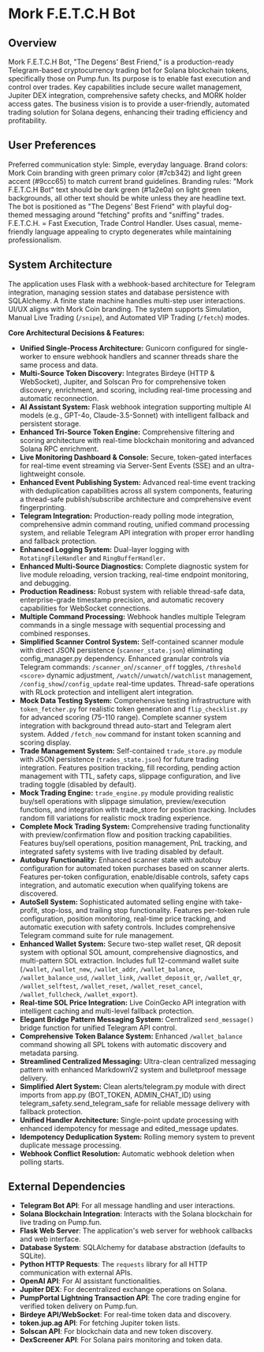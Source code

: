 # Mork F.E.T.C.H Bot

## Overview
Mork F.E.T.C.H Bot, "The Degens' Best Friend," is a production-ready Telegram-based cryptocurrency trading bot for Solana blockchain tokens, specifically those on Pump.fun. Its purpose is to enable fast execution and control over trades. Key capabilities include secure wallet management, Jupiter DEX integration, comprehensive safety checks, and MORK holder access gates. The business vision is to provide a user-friendly, automated trading solution for Solana degens, enhancing their trading efficiency and profitability.

## User Preferences
Preferred communication style: Simple, everyday language.
Brand colors: Mork Coin branding with green primary color (#7cb342) and light green accent (#9ccc65) to match current brand guidelines.
Branding rules: "Mork F.E.T.C.H Bot" text should be dark green (#1a2e0a) on light green backgrounds, all other text should be white unless they are headline text. The bot is positioned as "The Degens' Best Friend" with playful dog-themed messaging around "fetching" profits and "sniffing" trades. F.E.T.C.H. = Fast Execution, Trade Control Handler. Uses casual, meme-friendly language appealing to crypto degenerates while maintaining professionalism.

## System Architecture
The application uses Flask with a webhook-based architecture for Telegram integration, managing session states and database persistence with SQLAlchemy. A finite state machine handles multi-step user interactions. UI/UX aligns with Mork Coin branding. The system supports Simulation, Manual Live Trading (`/snipe`), and Automated VIP Trading (`/fetch`) modes.

**Core Architectural Decisions & Features:**
- **Unified Single-Process Architecture:** Gunicorn configured for single-worker to ensure webhook handlers and scanner threads share the same process and data.
- **Multi-Source Token Discovery:** Integrates Birdeye (HTTP & WebSocket), Jupiter, and Solscan Pro for comprehensive token discovery, enrichment, and scoring, including real-time processing and automatic reconnection.
- **AI Assistant System:** Flask webhook integration supporting multiple AI models (e.g., GPT-4o, Claude-3.5-Sonnet) with intelligent fallback and persistent storage.
- **Enhanced Tri-Source Token Engine:** Comprehensive filtering and scoring architecture with real-time blockchain monitoring and advanced Solana RPC enrichment.
- **Live Monitoring Dashboard & Console:** Secure, token-gated interfaces for real-time event streaming via Server-Sent Events (SSE) and an ultra-lightweight console.
- **Enhanced Event Publishing System:** Advanced real-time event tracking with deduplication capabilities across all system components, featuring a thread-safe publish/subscribe architecture and comprehensive event fingerprinting.
- **Telegram Integration:** Production-ready polling mode integration, comprehensive admin command routing, unified command processing system, and reliable Telegram API integration with proper error handling and fallback protection.
- **Enhanced Logging System:** Dual-layer logging with `RotatingFileHandler` and `RingBufferHandler`.
- **Enhanced Multi-Source Diagnostics:** Complete diagnostic system for live module reloading, version tracking, real-time endpoint monitoring, and debugging.
- **Production Readiness:** Robust system with reliable thread-safe data, enterprise-grade timestamp precision, and automatic recovery capabilities for WebSocket connections.
- **Multiple Command Processing:** Webhook handles multiple Telegram commands in a single message with sequential processing and combined responses.
- **Simplified Scanner Control System:** Self-contained scanner module with direct JSON persistence (`scanner_state.json`) eliminating config_manager.py dependency. Enhanced granular controls via Telegram commands: `/scanner_on`/`/scanner_off` toggles, `/threshold <score>` dynamic adjustment, `/watch`/`/unwatch`/`/watchlist` management, `/config_show`/`/config_update` real-time updates. Thread-safe operations with RLock protection and intelligent alert integration.
- **Mock Data Testing System:** Comprehensive testing infrastructure with `token_fetcher.py` for realistic token generation and `flip_checklist.py` for advanced scoring (75-110 range). Complete scanner system integration with background thread auto-start and Telegram alert system. Added `/fetch_now` command for instant token scanning and scoring display.
- **Trade Management System:** Self-contained `trade_store.py` module with JSON persistence (`trades_state.json`) for future trading integration. Features position tracking, fill recording, pending action management with TTL, safety caps, slippage configuration, and live trading toggle (disabled by default).
- **Mock Trading Engine:** `trade_engine.py` module providing realistic buy/sell operations with slippage simulation, preview/execution functions, and integration with trade_store for position tracking. Includes random fill variations for realistic mock trading experience.
- **Complete Mock Trading System:** Comprehensive trading functionality with preview/confirmation flow and position tracking capabilities. Features buy/sell operations, position management, PnL tracking, and integrated safety systems with live trading disabled by default.
- **Autobuy Functionality:** Enhanced scanner state with autobuy configuration for automated token purchases based on scanner alerts. Features per-token configuration, enable/disable controls, safety caps integration, and automatic execution when qualifying tokens are discovered.
- **AutoSell System:** Sophisticated automated selling engine with take-profit, stop-loss, and trailing stop functionality. Features per-token rule configuration, position monitoring, real-time price tracking, and automatic execution with safety controls. Includes comprehensive Telegram command suite for rule management.
- **Enhanced Wallet System:** Secure two-step wallet reset, QR deposit system with optional SOL amount, comprehensive diagnostics, and multi-pattern SOL extraction. Includes full 12-command wallet suite (`/wallet`, `/wallet_new`, `/wallet_addr`, `/wallet_balance`, `/wallet_balance_usd`, `/wallet_link`, `/wallet_deposit_qr`, `/wallet_qr`, `/wallet_selftest`, `/wallet_reset`, `/wallet_reset_cancel`, `/wallet_fullcheck`, `/wallet_export`).
- **Real-time SOL Price Integration:** Live CoinGecko API integration with intelligent caching and multi-level fallback protection.
- **Elegant Bridge Pattern Messaging System:** Centralized `send_message()` bridge function for unified Telegram API control.
- **Comprehensive Token Balance System:** Enhanced `/wallet_balance` command showing all SPL tokens with automatic discovery and metadata parsing.
- **Streamlined Centralized Messaging:** Ultra-clean centralized messaging pattern with enhanced MarkdownV2 system and bulletproof message delivery.
- **Simplified Alert System:** Clean alerts/telegram.py module with direct imports from app.py (BOT_TOKEN, ADMIN_CHAT_ID) using telegram_safety.send_telegram_safe for reliable message delivery with fallback protection.
- **Unified Handler Architecture:** Single-point update processing with enhanced idempotency for message and edited_message updates.
- **Idempotency Deduplication System:** Rolling memory system to prevent duplicate message processing.
- **Webhook Conflict Resolution:** Automatic webhook deletion when polling starts.

## External Dependencies
- **Telegram Bot API**: For all message handling and user interactions.
- **Solana Blockchain Integration**: Interacts with the Solana blockchain for live trading on Pump.fun.
- **Flask Web Server**: The application's web server for webhook callbacks and web interface.
- **Database System**: SQLAlchemy for database abstraction (defaults to SQLite).
- **Python HTTP Requests**: The `requests` library for all HTTP communication with external APIs.
- **OpenAI API**: For AI assistant functionalities.
- **Jupiter DEX**: For decentralized exchange operations on Solana.
- **PumpPortal Lightning Transaction API**: The core trading engine for verified token delivery on Pump.fun.
- **Birdeye API/WebSocket**: For real-time token data and discovery.
- **token.jup.ag API**: For fetching Jupiter token lists.
- **Solscan API**: For blockchain data and new token discovery.
- **DexScreener API**: For Solana pairs monitoring and token data.